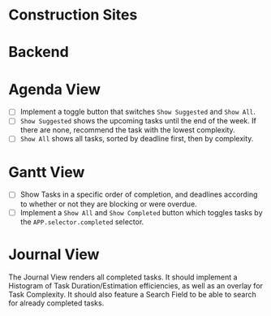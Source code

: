 
# Construction Sites

# Backend

# Agenda View

- [ ] Implement a toggle button that switches `Show Suggested` and `Show All`.
- [ ] `Show Suggested` shows the upcoming tasks until the end of the week.
      If there are none, recommend the task with the lowest complexity.
- [ ] `Show All` shows all tasks, sorted by deadline first, then by complexity.

# Gantt View

- [ ] Show Tasks in a specific order of completion, and deadlines according to whether or not
      they are blocking or were overdue.
- [ ] Implement a `Show All` and `Show Completed` button which toggles tasks by the
      `APP.selector.completed` selector.

# Journal View

The Journal View renders all completed tasks. It should implement a Histogram of Task
Duration/Estimation efficiencies, as well as an overlay for Task Complexity. It should
also feature a Search Field to be able to search for already completed tasks.

